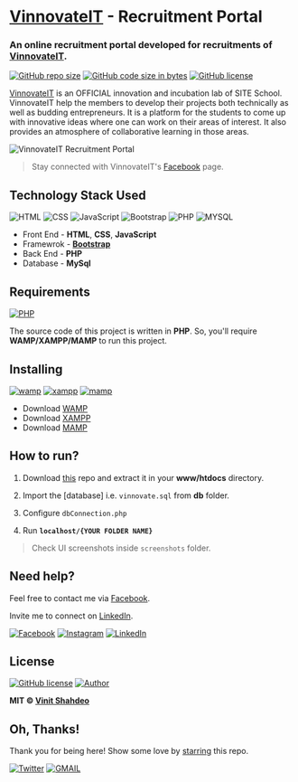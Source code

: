# [VinnovateIT](https://www.facebook.com/VinnovateIT/) - Recruitment Portal


### An online recruitment portal developed for recruitments of [VinnovateIT](https://vinnovateit.com/).

[![GitHub repo size](https://img.shields.io/github/repo-size/vinitshahdeo/Recruitment-Portal.svg?logo=github&style=social)](https://vinitshahdeo.github.io/Recruitment-Portal/) [![GitHub code size in bytes](https://img.shields.io/github/languages/code-size/vinitshahdeo/Recruitment-Portal.svg?logo=git&style=social)](https://vinitshahdeo.github.io/Recruitment-Portal/) [![GitHub license](https://img.shields.io/github/license/vinitshahdeo/Recruitment-Portal.svg?style=social&logo=github)](https://github.com/vinitshahdeo/Recruitment-Portal/blob/master/LICENSE)


[VinnovateIT](https://www.facebook.com/VinnovateIT/) is an OFFICIAL innovation and incubation lab of SITE School.
VinnovateIT help the members to develop their projects both technically as well as budding entrepreneurs. It is a platform for the students to come up with innovative ideas where one can work on their areas of interest. It also provides an atmosphere of collaborative learning in those areas.

![VinnovateIT Recruitment Portal](demo/vinnovateitgif.gif)

> Stay connected with VinnovateIT's [Facebook](https://www.facebook.com/VinnovateIT/) page.


## Technology Stack Used

![HTML](https://img.shields.io/badge/frontend-html-orange.svg?logo=html5) 
![CSS](https://img.shields.io/badge/frontend-css-yellowgreen.svg?logo=css3)
![JavaScript](https://img.shields.io/badge/frontend-js-ff69b4.svg?logo=javascript)
![Bootstrap](https://img.shields.io/badge/framework-bootstrap-dodgerblue.svg?logo=bootstrap)
![PHP](https://img.shields.io/badge/backend-php-blue.svg?logo=php) 
![MYSQL](https://img.shields.io/badge/database-mysql-lightgray.svg?logo=mysql&logoColor=white) 

- Front End - **HTML**, **CSS**, **JavaScript**
- Framewrok - **[Bootstrap](https://getbootstrap.com/)**
- Back End - **PHP**
- Database - **MySql**

## Requirements

[![PHP](https://img.shields.io/static/v1.svg?label=Source%20Code&message=php&logo=php&style=social)](https://vinitshahdeo.github.io/Recruitment-Portal/)

The source code of this project is written in **PHP**. So, you'll require **WAMP/XAMPP/MAMP** to run this project.

## Installing 

[![wamp](https://img.shields.io/badge/wamp-server-red.svg)](http://www.wampserver.com/en/) [![xampp](https://img.shields.io/badge/xampp-server-blue.svg)](https://www.apachefriends.org/download.html) [![mamp](https://img.shields.io/badge/mamp-server-lightgrey.svg)](https://www.mamp.info/en/)

- Download [WAMP](http://www.wampserver.com/en/)
- Download [XAMPP](https://www.apachefriends.org/download.html)
- Download [MAMP](https://www.mamp.info/en/)

## How to run?

1. Download [this](https://github.com/vinitshahdeo/Recruitment-Portal/) repo and extract it in your **www/htdocs** directory. 

2. Import the [database] i.e. `vinnovate.sql` from **db** folder.

3. Configure `dbConnection.php` 

4. Run **`localhost/{YOUR FOLDER NAME}`**

> Check UI screenshots inside `screenshots` folder.

## Need help?

Feel free to contact me via [Facebook](https://www.facebook.com/vinit.shahdeo).

Invite me to connect on [LinkedIn](https://www.linkedin.com/in/vinitshahdeo/).

[![Facebook](https://img.shields.io/static/v1.svg?label=follow&message=@vinit.shahdeo&color=9cf&logo=facebook&style=flat&logoColor=white&colorA=informational)](https://www.facebook.com/vinit.shahdeo)  [![Instagram](https://img.shields.io/static/v1.svg?label=follow&message=@vinitshahdeo&color=grey&logo=instagram&style=flat&logoColor=white&colorA=critical)](https://www.instagram.com/vinitshahdeo/) [![LinkedIn](https://img.shields.io/static/v1.svg?label=connect&message=@vinitshahdeo&color=success&logo=linkedin&style=flat&logoColor=white&colorA=blue)](https://www.linkedin.com/in/vinitshahdeo/)


## License

[![GitHub license](https://img.shields.io/github/license/vinitshahdeo/Recruitment-Portal.svg?style=social&logo=github)](https://github.com/vinitshahdeo/Recruitment-Portal/blob/master/LICENSE) [![Author](https://img.shields.io/static/v1.svg?label=Author&message=@vinitshahdeo&logo=github&style=social)](https://github.com/vinitshahdeo)

**MIT &copy; [Vinit Shahdeo](https://github.com/vinitshahdeo/Recruitment-Portal/blob/master/LICENSE)**

## Oh, Thanks!

Thank you for being here! Show some love by [starring](https://github.com/vinitshahdeo/Recruitment-Portal/) this repo.

[![Twitter](https://img.shields.io/twitter/url/https/github.com/vinitshahdeo/Recruitment-Portal.svg?style=social)](https://twitter.com/intent/tweet?text=Recruitment%20Portal%20by@Vinit_Shahdeo%20:&url=https://github.com/vinitshahdeo/Recruitment-Portal) [![GMAIL](https://img.shields.io/static/v1.svg?label=send&message=vinitshahdeo@gmail.com&color=red&logo=gmail&style=social)](https://www.github.com/vinitshahdeo) 

